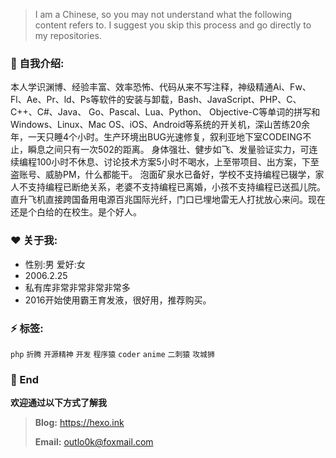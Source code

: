 > I am a Chinese, so you may not understand what the following content refers to. I suggest you skip this process and go directly to my repositories.

### 🤷 自我介绍:

本人学识渊博、经验丰富、效率恐怖、代码从来不写注释，神级精通Ai、Fw、Fl、Ae、Pr、ld、Ps等软件的安装与卸载，Bash、JavaScript、PHP、C、C++、C#、Java、	Go、Pascal、Lua、Python、 Objective-C等单词的拼写和Windows、Linux、Mac OS、iOS、Android等系统的开关机，深山苦练20余年，一天只睡4个小时。生产环境出BUG光速修复，叙利亚地下室CODEING不止，瞬息之间只有一次502的距离。 身体强壮、健步如飞、发量验证实力，可连续编程100小时不休息、讨论技术方案5小时不喝水，上至带项目、出方案，下至盗账号、威胁PM，什么都能干。 泡面矿泉水已备好，学校不支持编程已辍学，家人不支持编程已断绝关系，老婆不支持编程已离婚，小孩不支持编程已送孤儿院。直升飞机直接跨国备用电源百兆国际光纤，门口已埋地雷无人打扰放心来问。现在还是个白给的在校生。是个好人。<!---仅供娱乐 切勿当真-->

### ❤️ 关于我:

- 性别:男 爱好:女
- 2006.2.25
- 私有库非常非常非常非常多
- 2016开始使用霸王育发液，很好用，推荐购买。


### ⚡ 标签:

`php`  `折腾`  `开源精神`  `开发`  `程序猿`  `coder` `anime` `二刺猿` `攻城狮`


### 💬 End

**欢迎通过以下方式了解我**

> **Blog:** https://hexo.ink
>
> **Email:** <a href="mailto:outlo0k@foxmail.com">outlo0k@foxmail.com</a>
